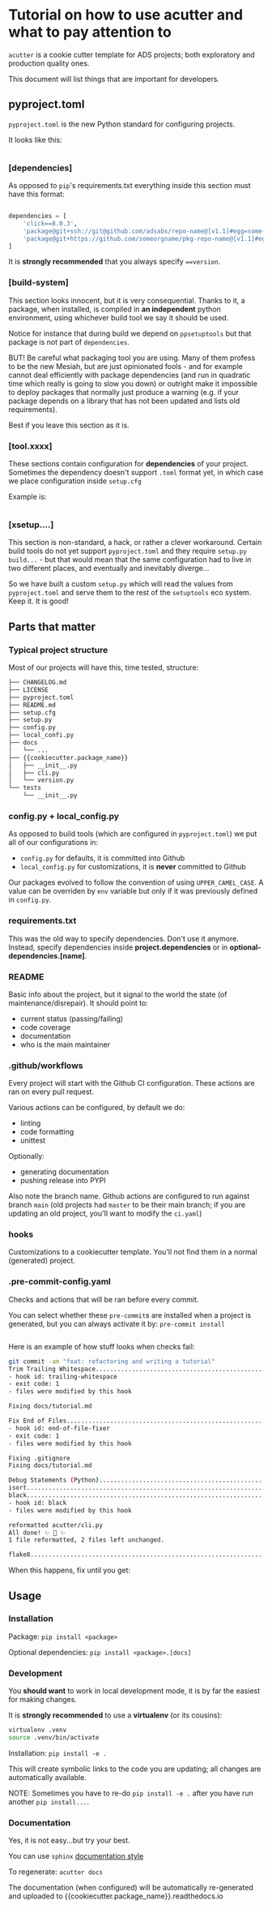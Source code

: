# Tutorial on how to use acutter and what to pay attention to

`acutter` is a cookie cutter template for ADS projects; both exploratory and production quality ones.

This document will list things that are important for developers.


## pyproject.toml

`pyproject.toml` is the new Python standard for configuring projects.


It looks like this:

```{literalinclude} ../pyproject.toml

```

### \[dependencies\]

As opposed to `pip`'s requirements.txt everything inside this section must have this format:

```python

dependencies = [
    'click==8.0.3',
    'package@git+ssh://git@github.com/adsabs/repo-name@[v1.1]#egg=some-pkg',
    'package@git+https://github.com/someorgname/pkg-repo-name@[v1.1]#egg=some-pkg',
]
```

It is **strongly recommended** that you always specify `==version`.


### \[build-system\]

This section looks innocent, but it is very consequential. Thanks to it, a package, when installed, is compiled in **an independent** python environment, using whichever build tool we say it should be used.

Notice for instance that during build we depend on `ppsetuptools` but that package is not part of `dependencies`.

BUT! Be careful what packaging tool you are using. Many of them profess to be the new Mesiah, but are just opinionated fools - and for example cannot deal efficiently with package dependencies (and run in quadratic time which really is going to slow you down) or outright make it impossible to deploy packages that normally just produce a warning (e.g. if your package depends on a library that has not been updated and lists old requirements).

Best if you leave this section as it is.



### \[tool.xxxx\]

These sections contain configuration for **dependencies** of your project. Sometimes the dependency doesn't support `.toml` format yet, in which case we place configuration inside `setup.cfg`

Example is:

```{literalinclude} ../setup.cfg
```

### \[xsetup....\]

This section is non-standard, a hack, or rather a clever workaround. Certain build tools do not yet support `pyproject.toml` and they require `setup.py build...` - but that would mean that the same configuration had to live in two different places, and eventually and inevitably diverge...

So we have built a custom `setup.py` which will read the values from `pyproject.toml` and serve them to the rest of the `setuptools` eco system. Keep it. It is good!



## Parts that matter


### Typical project structure

Most of our projects will have this, time tested, structure:

```bash
├── CHANGELOG.md
├── LICENSE
├── pyproject.toml
├── README.md
├── setup.cfg
├── setup.py
├── config.py
├── local_confi.py
├── docs
│   └── ...
├── {{cookiecutter.package_name}}
│   ├── __init__.py
│   ├── cli.py
│   └── version.py
└── tests
    └── __init__.py
```



### config.py + local_config.py

As opposed to build tools (which are configured in `pyproject.toml`) we put all of our configurations in:

- `config.py` for defaults, it is committed into Github
- `local_config.py` for customizations, it is **never** committed to Github

Our packages evolved to follow the convention of using `UPPER_CAMEL_CASE`. A value can be overriden by `env` variable but only if it was previously defined in `config.py`.


### requirements.txt

This was the old way to specify dependencies. Don't use it anymore. Instead, specify dependencies inside **project.dependencies** or in **optional-dependencies.\[name\]**.

### README

Basic info about the project, but it signal to the world the state (of maintenance/disrepair). It should point to:

- current status (passing/failing)
- code coverage
- documentation
- who is the main maintainer

### \.github/workflows


Every project will start with the Github CI configuration. These actions are ran on every pull request.

Various actions can be configured, by default we do:

- linting
- code formatting
- unittest

Optionally:

- generating documentation
- pushing release into PYPI

Also note the branch name. Github actions are configured to run against branch `main` (old projects had `master` to be their main branch; if you are updating an old project, you'll want to modify the `ci.yaml`)

### hooks

Customizations to a cookiecutter template. You'll not find them in a normal (generated) project.

### \.pre-commit-config.yaml

Checks and actions that will be ran before every commit.

You can select whether these `pre-commit`s are installed when a project is generated, but you can always activate it by: `pre-commit install`

```{literalinclude} ../.pre-commit-config.yaml
```

Here is an example of how stuff looks when checks fail:

```bash
git commit -am "feat: refactoring and writing a tutorial"
Trim Trailing Whitespace.................................................Failed
- hook id: trailing-whitespace
- exit code: 1
- files were modified by this hook

Fixing docs/tutorial.md

Fix End of Files.........................................................Failed
- hook id: end-of-file-fixer
- exit code: 1
- files were modified by this hook

Fixing .gitignore
Fixing docs/tutorial.md

Debug Statements (Python)................................................Passed
isort....................................................................Passed
black....................................................................Failed
- hook id: black
- files were modified by this hook

reformatted acutter/cli.py
All done! ✨ 🍰 ✨
1 file reformatted, 2 files left unchanged.

flake8...................................................................Passed
```

When this happens, fix until you get:




## Usage

### Installation

Package: `pip install <package>`

Optional dependencies: `pip install <package>.[docs]`


### Development

You **should want** to work in local development mode, it is by far the easiest for making changes.

It is **strongly recommended** to use a **virtualenv** (or its cousins):

```bash
virtualenv .venv
source .venv/bin/activate
```

Installation: `pip install -e .`

This will create symbolic links to the code you are updating; all changes are automatically available.

NOTE: Sometimes you have to re-do `pip install -e .` after you have run another `pip install...`.


### Documentation

Yes, it is not easy...but try your best.

You can use `sphinx` [documentation style](https://myst-parser.readthedocs.io/en/latest/syntax/syntax.html)

To regenerate: `acutter docs`

The documentation (when configured) will be automatically re-generated and uploaded to {{cookiecutter.package_name}}.readthedocs.io

